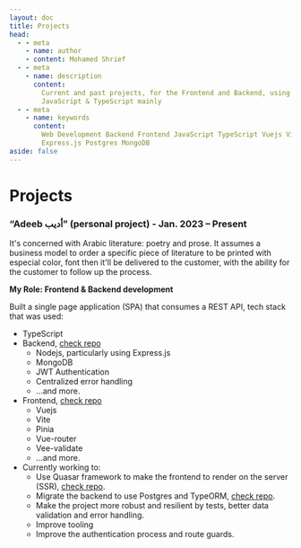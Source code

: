 ```yaml
---
layout: doc
title: Projects
head:
  - - meta
    - name: author
    - content: Mohamed Shrief
  - - meta
    - name: description
      content:
        Current and past projects, for the Frontend and Backend, using
        JavaScript & TypeScript mainly
  - - meta
    - name: keywords
      content:
        Web Development Backend Frontend JavaScript TypeScript Vuejs Vite Nodejs
        Express.js Postgres MongoDB
aside: false
---
```


# Projects

### “Adeeb أديب” (personal project) - Jan. 2023 – Present

It's concerned with Arabic literature: poetry and prose. It assumes a business
model to order a specific piece of literature to be printed with especial color,
font then it'll be delivered to the customer, with the ability for the customer
to follow up the process.

**My Role: Frontend & Backend development**

Built a single page application (SPA) that consumes a REST API, tech stack that
was used:

- TypeScript
- Backend,
  [check repo](https://github.com/M-Shrief/Adeeb_ExpressTS 'github repo')
  - Nodejs, particularly using Express.js
  - MongoDB
  - JWT Authentication
  - Centralized error handling
  - ...and more.
- Frontend, [check repo](https://github.com/M-Shrief/Adeeb_Vue_TS 'github repo')
  - Vuejs
  - Vite
  - Pinia
  - Vue-router
  - Vee-validate
  - ...and more.
- Currently working to:
  - Use Quasar framework to make the frontend to render on the server (SSR),
    [check repo](https://github.com/M-Shrief/Adeeb_Quasar_SSR 'github repo').
  - Migrate the backend to use Postgres and TypeORM,
    [check repo](https://github.com/M-Shrief/Adeeb_ExpressTS_Postgres 'github repo').
  - Make the project more robust and resilient by tests, better data validation
    and error handling.
  - Improve tooling
  - Improve the authentication process and route guards.
